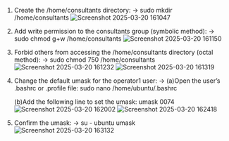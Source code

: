 1. Create the /home/consultants directory: -> sudo mkdir /home/consultants
![Screenshot 2025-03-20 161047](https://github.com/user-attachments/assets/061893c0-c939-4437-baa8-a9dd7b610c73)
2. Add write permission to the consultants group (symbolic method): -> sudo chmod g+w /home/consultants
![Screenshot 2025-03-20 161150](https://github.com/user-attachments/assets/46795a12-e054-4680-9608-36ea13302d13)
3. Forbid others from accessing the /home/consultants directory (octal method): -> sudo chmod 750 /home/consultants
![Screenshot 2025-03-20 161232](https://github.com/user-attachments/assets/61515758-2246-4337-87c2-0257e7863913)
![Screenshot 2025-03-20 161319](https://github.com/user-attachments/assets/6e8738aa-09aa-410a-ae37-668dec2d90a9)
4. Change the default umask for the operator1 user: -> (a)Open the user’s .bashrc or .profile file: sudo nano /home/ubuntu/.bashrc

   (b)Add the following line to set the umask: umask 0074
   ![Screenshot 2025-03-20 162002](https://github.com/user-attachments/assets/fb7c8478-9319-4be1-a317-be8f5c8935c1)
   ![Screenshot 2025-03-20 162418](https://github.com/user-attachments/assets/0d9e9eb3-1edb-407a-9b77-c1d01e4327ac)

5. Confirm the umask: -> su - ubuntu umask
![Screenshot 2025-03-20 163132](https://github.com/user-attachments/assets/f7533d56-0941-4524-8bca-d97dc635ae30)
